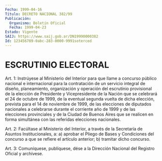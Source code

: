 ```yaml
---
Fecha: 1999-04-16
Título: DECRETO NACIONAL 382/99
Publicación:
  Organismo: Boletín Oficial
  Fecha: 1999-04-23
Estado: Vigente
SAIJ: https://www.saij.gob.ar/DN19990000382
Id: 123456789-0abc-283-0000-9991soterced
---
```

# ESCRUTINIO ELECTORAL

<a id="1"></a>
Art. 1: Instrúyese al Ministerio del Interior para que llame a concurso público nacional  e  internacional para la contratación de un  servicio  integral  de  diseño,  planeamiento,  organización  y operación del escrutinio provisional de la elección de Presidente y Vicepresidente de la Nación que  se  celebrará  el 24 de octubre de 1999,  de  la  eventual segunda vuelta de dicha elección,  prevista para el 14 de noviembre  de  1999,  de  las elecciones de diputados nacionales a celebrarse durante el corriente  año  de 1999 y de las elecciones  provinciales  y  de  la Ciudad de Buenos Aires  que  se realicen  en  forma  simultánea  con  las    referidas   elecciones nacionales.

<a id="2"></a>
Art.  2:  Facúltase  al  Ministerio del Interior, a través de  la Secretaría de Asuntos Institucionales,  a:  a) aprobar el Pliego de Bases  y  Condiciones  del  concurso a que se refiere  el  artículo anterior; b) tramitar dicho concurso.

<a id="3"></a>
Art. 3: Comuníquese, publíquese,  dése a la Dirección Nacional del Registro Oficial y archívese.